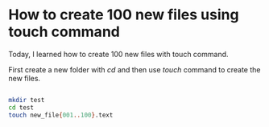 # How to create 100 new files using touch command 

Today, I learned how to create 100 new files with touch command. 

First create a new folder with _cd_ and then use _touch_ command to create the new files. 


``` bash 

mkdir test
cd test 
touch new_file{001..100}.text
```
